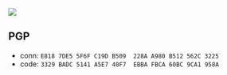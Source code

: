 <a href="https://github.com/vaygr"><img src="https://github-readme-stats.vercel.app/api?username=vaygr&count_private=false&show_icons=true&include_all_commits=true&custom_title=vaygr%27s+GitHub+Stats&title_color=0f0&text_color=397ff7&icon_color=0ff&bg_color=000&hide_title=true" /></a>

## PGP

- conn: `E818 7DE5 5F6F C19D B509  228A A980 B512 562C 3225`
- code: `3329 BADC 5141 A5E7 40F7  EBBA FBCA 60BC 9CA1 958A`
